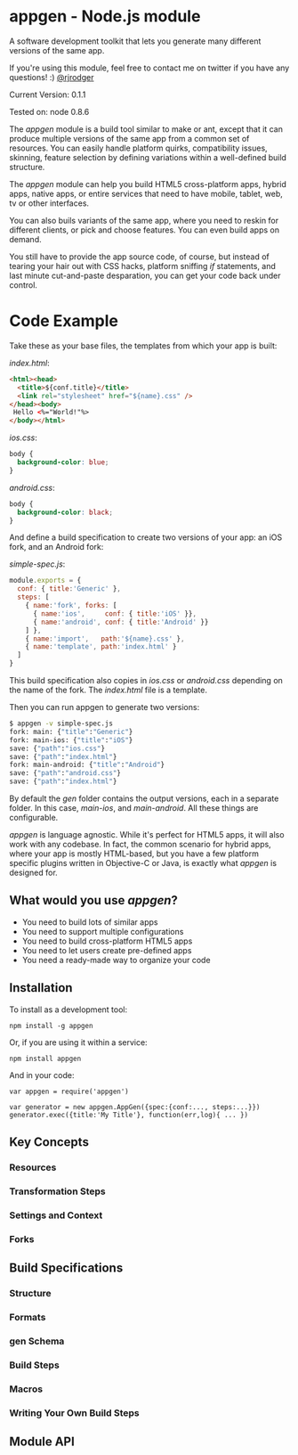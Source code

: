 # appgen - Node.js module


A software development toolkit that lets you generate many different versions of the same app.

If you're using this module, feel free to contact me on twitter if you have any questions! :) [@rjrodger](http://twitter.com/rjrodger)

Current Version: 0.1.1

Tested on: node 0.8.6


The _appgen_ module is a build tool similar to make or ant, except that
it can produce multiple versions of the same app from a common set of
resources. You can easily handle platform quirks, compatibility
issues, skinning, feature selection by defining variations within a
well-defined build structure.

The _appgen_ module can help you build HTML5 cross-platform apps,
hybrid apps, native apps, or entire services that need to have mobile,
tablet, web, tv or other interfaces.

You can also buils variants of the same app, where you need to reskin
for different clients, or pick and choose features. You can even build
apps on demand.

You still have to provide the app source code, of course, but instead
of tearing your hair out with CSS hacks, platform sniffing _if_
statements, and last minute cut-and-paste desparation, you can get
your code back under control.


# Code Example


Take these as your base files, the templates from which your app is built:

_index.html_:
```html
<html><head>
  <title>${conf.title}</title>
  <link rel="stylesheet" href="${name}.css" />
</head><body>
 Hello <%="World!"%>
</body></html>
```

_ios.css_:
```css
body {
  background-color: blue;
}
```

_android.css_:
```css
body {
  background-color: black;
}
```

And define a build specification to create two versions of your app:
an iOS fork, and an Android fork:


_simple-spec.js_:
```javascript
module.exports = {
  conf: { title:'Generic' },
  steps: [
    { name:'fork', forks: [ 
      { name:'ios',     conf: { title:'iOS' }}, 
      { name:'android', conf: { title:'Android' }} 
    ] },
    { name:'import',   path:'${name}.css' },
    { name:'template', path:'index.html' }
  ]
}
```

This build specification also copies in _ios.css_ or _android.css_
depending on the name of the fork. The _index.html_ file is a template.

Then you can run appgen to generate two versions:

```bash
$ appgen -v simple-spec.js
fork: main: {"title":"Generic"}
fork: main-ios: {"title":"iOS"}
save: {"path":"ios.css"}
save: {"path":"index.html"}
fork: main-android: {"title":"Android"}
save: {"path":"android.css"}
save: {"path":"index.html"}
```

By default the <i>_gen_</i> folder contains the output versions, each
in a separate folder. In this case, _main-ios_, and
_main-android_. All these things are configurable.


_appgen_ is language agnostic. While it's perfect for HTML5 apps, it
will also work with any codebase. In fact, the common scenario for
hybrid apps, where your app is mostly HTML-based, but you have a few
platform specific plugins written in Objective-C or Java, is exactly
what _appgen_ is designed for.


## What would you use _appgen_?

   * You need to build lots of similar apps
   * You need to support multiple configurations
   * You need to build cross-platform HTML5 apps
   * You need to let users create pre-defined apps
   * You need a ready-made way to organize your code


## Installation


To install as a development tool:

    npm install -g appgen

Or, if you are using it within a service:

    npm install appgen

And in your code:

    var appgen = require('appgen')

    var generator = new appgen.AppGen({spec:{conf:..., steps:...}})
    generator.exec({title:'My Title'}, function(err,log){ ... })


## Key Concepts


### Resources

### Transformation Steps

### Settings and Context

### Forks


## Build Specifications

### Structure

### Formats

### gen Schema

### Build Steps

### Macros

### Writing Your Own Build Steps


## Module API




